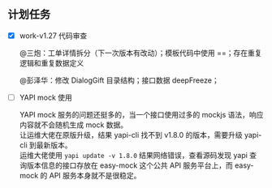 ## 计划任务

- [x] work-v1.27 代码审查

  @三炮：工单详情拆分（下一次版本有改动）；模板代码中使用 ==；存在重复逻辑和重复数据定义

  @彭泽华：修改 DialogGift 目录结构；接口数据 deepFreeze；

- [ ] YAPI mock 使用

  YAPI mock 服务的问题还挺多的，当一个接口使用过多的 mockjs 语法，响应内容就不会随机生成 mock 数据。  
  让运维大佬在原版升级，结果 yapi-cli 找不到 v1.8.0 的版本，需要升级 yapi-cli 到最新版本。  
  运维大佬使用 `yapi update -v 1.8.0` 结果网络错误，查看源码发现 yapi 查询版本信息的接口存放在 easy-mock 这个公共 API 服务平台上，而 easy-mock 的 API 服务本身就不是很稳定。
